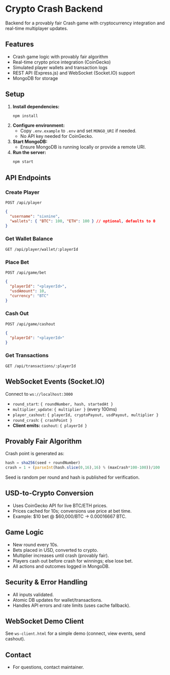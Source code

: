 # Crypto Crash Backend

Backend for a provably fair Crash game with cryptocurrency integration and real-time multiplayer updates.

## Features
- Crash game logic with provably fair algorithm
- Real-time crypto price integration (CoinGecko)
- Simulated player wallets and transaction logs
- REST API (Express.js) and WebSocket (Socket.IO) support
- MongoDB for storage

## Setup
1. **Install dependencies:**
   ```bash
   npm install
   ```
2. **Configure environment:**
   - Copy `.env.example` to `.env` and set `MONGO_URI` if needed.
   - No API key needed for CoinGecko.
3. **Start MongoDB:**
   - Ensure MongoDB is running locally or provide a remote URI.
4. **Run the server:**
   ```bash
   npm start
   ```

## API Endpoints

### Create Player
`POST /api/player`
```json
{
  "username": "sixnine",
  "wallets": { "BTC": 100, "ETH": 100 } // optional, defaults to 0
}
```

### Get Wallet Balance
`GET /api/player/wallet/:playerId`

### Place Bet
`POST /api/game/bet`
```json
{
  "playerId": "<playerId>",
  "usdAmount": 10,
  "currency": "BTC"
}
```

### Cash Out
`POST /api/game/cashout`
```json
{
  "playerId": "<playerId>"
}
```

### Get Transactions
`GET /api/transactions/:playerId`

## WebSocket Events (Socket.IO)
Connect to `ws://localhost:3000`
- `round_start`: `{ roundNumber, hash, startedAt }`
- `multiplier_update`: `{ multiplier }` (every 100ms)
- `player_cashout`: `{ playerId, cryptoPayout, usdPayout, multiplier }`
- `round_crash`: `{ crashPoint }`
- **Client emits:** `cashout`: `{ playerId }`

## Provably Fair Algorithm
Crash point is generated as:
```js
hash = sha256(seed + roundNumber)
crash = 1 + (parseInt(hash.slice(0,16),16) % (maxCrash*100-100))/100
```
Seed is random per round and hash is published for verification.

## USD-to-Crypto Conversion
- Uses CoinGecko API for live BTC/ETH prices.
- Prices cached for 10s; conversions use price at bet time.
- Example: $10 bet @ $60,000/BTC → 0.00016667 BTC.

## Game Logic
- New round every 10s.
- Bets placed in USD, converted to crypto.
- Multiplier increases until crash (provably fair).
- Players cash out before crash for winnings; else lose bet.
- All actions and outcomes logged in MongoDB.

## Security & Error Handling
- All inputs validated.
- Atomic DB updates for wallet/transactions.
- Handles API errors and rate limits (uses cache fallback).

## WebSocket Demo Client
See `ws-client.html` for a simple demo (connect, view events, send cashout).
## Contact
- For questions, contact maintainer.

